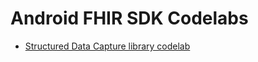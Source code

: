 # Android FHIR SDK Codelabs

* [Structured Data Capture library codelab](https://github.com/google/android-fhir/tree/master/codelabs/datacapture)